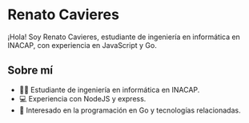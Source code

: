 # Renato Cavieres

¡Hola! Soy Renato Cavieres, estudiante de ingeniería en informática en INACAP, con experiencia en JavaScript y Go.

## Sobre mí

- 👨‍🎓 Estudiante de ingeniería en informática en INACAP.
- 💻 Experiencia con NodeJS y express.
- 🚀 Interesado en la programación en Go y tecnologías relacionadas.
